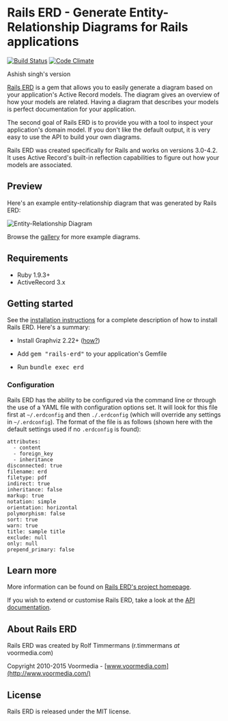 Rails ERD - Generate Entity-Relationship Diagrams for Rails applications
========================================================================
[![Build Status](https://travis-ci.org/voormedia/rails-erd.svg?branch=master)](https://travis-ci.org/voormedia/rails-erd) [![Code Climate](https://codeclimate.com/github/voormedia/rails-erd/badges/gpa.svg)](https://codeclimate.com/github/voormedia/rails-erd)

Ashish singh's version

[Rails ERD](http://voormedia.github.io/rails-erd/) is a gem that allows you to easily generate a diagram based on your application's Active Record models. The diagram gives an overview of how your models are related. Having a diagram that describes your models is perfect documentation for your application.

The second goal of Rails ERD is to provide you with a tool to inspect your application's domain model. If you don't like the default output, it is very easy to use the API to build your own diagrams.

Rails ERD was created specifically for Rails and works on versions 3.0-4.2. It uses Active Record's built-in reflection capabilities to figure out how your models are associated.

Preview
-------

Here's an example entity-relationship diagram that was generated by Rails ERD:

![Entity-Relationship Diagram](http://voormedia.github.io/rails-erd/images/entity-relationship-diagram.png)

Browse the [gallery](http://voormedia.github.io/rails-erd/gallery.html) for more example diagrams.


Requirements
---------------

* Ruby 1.9.3+
* ActiveRecord 3.x

Getting started
---------------

See the [installation instructions](http://voormedia.github.io/rails-erd/install.html) for a complete description of how to install Rails ERD. Here's a summary:

* Install Graphviz 2.22+ ([how?](http://voormedia.github.io/rails-erd/install.html))

* Add <tt>gem "rails-erd"</tt> to your application's Gemfile

* Run <tt>bundle exec erd</tt>

### Configuration

Rails ERD has the ability to be configured via the command line or through the use of a YAML file with configuration options set. It will look for this file first at `~/.erdconfig` and then `./.erdconfig` (which will override any settings in `~/.erdconfig`). The format of the file is as follows (shown here with the default settings used if no `.erdconfig` is found):

```
attributes:
  - content
  - foreign_key
  - inheritance
disconnected: true
filename: erd
filetype: pdf
indirect: true
inheritance: false
markup: true
notation: simple
orientation: horizontal
polymorphism: false
sort: true
warn: true
title: sample title
exclude: null
only: null
prepend_primary: false
```


Learn more
----------

More information can be found on [Rails ERD's project homepage](http://voormedia.github.io/rails-erd/).

If you wish to extend or customise Rails ERD, take a look at the [API documentation](http://rubydoc.info/github/voormedia/rails-erd/frames).


About Rails ERD
---------------

Rails ERD was created by Rolf Timmermans (r.timmermans *at* voormedia.com)

Copyright 2010-2015 Voormedia - [www.voormedia.com](http://www.voormedia.com/)


License
-------

Rails ERD is released under the MIT license.
